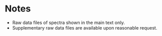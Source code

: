 # Notes
- Raw data files of spectra shown in the main text only.
- Supplementary raw data files are available upon reasonable request.
